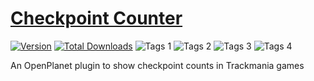 # [Checkpoint Counter](https://openplanet.nl/files/79)

[![Version](https://img.shields.io/badge/dynamic/json?color=pink&label=Version&query=version&url=https%3A%2F%2Fopenplanet.nl%2Fapi%2Ffile%2F79)](https://openplanet.nl/files/79)
[![Total Downloads](https://img.shields.io/badge/dynamic/json?color=green&label=Downloads&query=downloads&url=https%3A%2F%2Fopenplanet.nl%2Fapi%2Ffile%2F79)](https://openplanet.nl/files/79)
![Tags 1](https://img.shields.io/badge/dynamic/json?color=blue&label=Game&query=tags%5B0%5D.name&url=https%3A%2F%2Fopenplanet.nl%2Fapi%2Ffile%2F79)
![Tags 2](https://img.shields.io/badge/dynamic/json?color=blue&label=Game&query=tags%5B1%5D.name&url=https%3A%2F%2Fopenplanet.nl%2Fapi%2Ffile%2F79)
![Tags 3](https://img.shields.io/badge/dynamic/json?color=blue&label=Game&query=tags%5B2%5D.name&url=https%3A%2F%2Fopenplanet.nl%2Fapi%2Ffile%2F79)
![Tags 4](https://img.shields.io/badge/dynamic/json?color=darkgreen&label=Type&query=tags%5B3%5D.name&url=https%3A%2F%2Fopenplanet.nl%2Fapi%2Ffile%2F79)

An OpenPlanet plugin to show checkpoint counts in Trackmania games
